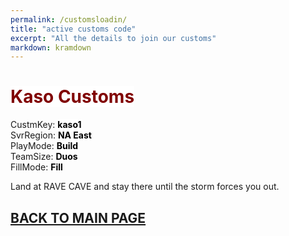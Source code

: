 ```yaml
---
permalink: /customsloadin/
title: "active customs code"
excerpt: "All the details to join our customs"
markdown: kramdown
---
```

<meta http-equiv="refresh" content="15">
<script>
    var countUpdDate = new Date("Oct 25, 2022 15:56:24").getTime(); // Set the date we're counting down to
    var x = setInterval(function () {
        var timeNow = new Date().getTime(); // Get today's date and time
        var distance = timeNow - countUpdDate; // Find the distance between now and the count down date
        var days = Math.floor(distance / (1000 * 60 * 60 * 24));
        var hours = Math.floor((distance % (1000 * 60 * 60 * 24)) / (1000 * 60 * 60));
        var minutes = Math.floor((distance % (1000 * 60 * 60)) / (1000 * 60));
        var seconds = Math.floor((distance % (1000 * 60)) / 1000);
        var minutesString = minutes.toString();
        var secondsString = seconds.toString();
        if (minutesString.length < 2) {
            minutesString = "0" + minutesString;
        }
        if (secondsString.length < 2) {
            secondsString = "0" + secondsString;
        }
        document.getElementById("countUpTimer").innerHTML = minutesString + ":" + secondsString + " since updt"; // Display the result in the element with id="demo"
        // If the count down is finished, write some text
        if (distance < 0) {
            clearInterval(x);
            document.getElementById("countUpTimer").innerHTML = "EXPIRED";
        }
    }, 1000); // Update the count down every 1000 milliseconds
</script>


# <strong><span style="color:maroon;background-color:white">Kaso Customs</span></strong><br>

CustmKey: <strong><span style="color:black;background-color:white">kaso1</span></strong><br>
SvrRegion: <strong><span style="color:black;background-color:white">NA East</span></strong><br>
PlayMode: <strong><span style="color:black;background-color:white">Build</span></strong><br>
TeamSize: <strong><span style="color:black;background-color:white">Duos</span></strong><br>
FillMode: <strong><span style="color:black;background-color:white">Fill</span></strong><br>

Land at RAVE CAVE and stay there until the storm forces you out.

<strong><span id="countUpTimer" style="color:red;background-color:white;font-size:add_size"></span></strong>

## [BACK TO MAIN PAGE](https://www.kaso.gg)